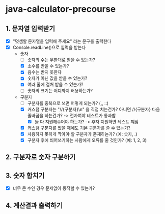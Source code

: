 # java-calculator-precourse

## 1. 문자열 입력받기
* [x] "덧셈할 문자열을 입력해 주세요" 라는 문구를 출력한다
* [x] Console.readLine()으로 입력을 받는다
  * 숫자
    * [ ] 숫자의 수는 무한대로 받을 수 있는가?
    * [x] 소수를 받을 수 있는가?
    * [x] 음수는 받지 못한다
    * [x] 숫자가 아닌 값을 받을 수 있는가? 
    * [x] 여러 줄에 걸쳐 받을 수 있는가?
    * [ ] 숫자의 크기는 어디까지 허용하는가?
  * 구분자
    * [ ] 구분자를 중복으로 쓰면 어떻게 되는가? (,, ::)
    * [x] 커스텀 구분자는 "//{구분자}\n" 을 직접 치는건가? 아니면 //{구분자} 다음 줄바꿈을 하는건가? -> 전자여야 테스트가 통과함
      * [x] 둘 다 지원해주어야 하는가? -> 후자 지원하면 테스트 꺠짐
    * [x] 커스텀 구분자를 썼을 때에도 기본 구분자를 쓸 수 있는가?
    * [x] 사용하지 못하게 막아야 할 구분자가 존재하는가? (예: 숫자, .)
    * [x] 구분자 후에 띄어쓰기하는 사람에게 오류를 줄 것인가? (예: 1, 2, 3)
## 2. 구분자로 숫자 구분하기

## 3. 숫자 합치기
* [x] 너무 큰 수인 경우 문제없이 동작할 수 있는가? 

## 4. 계산결과 출력하기